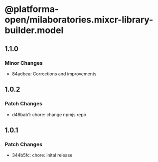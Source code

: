 # @platforma-open/milaboratories.mixcr-library-builder.model

## 1.1.0

### Minor Changes

- 84adbca: Corrections and improvements

## 1.0.2

### Patch Changes

- d46bab1: chore: change npmjs repo

## 1.0.1

### Patch Changes

- 344b5fc: chore: inital release
